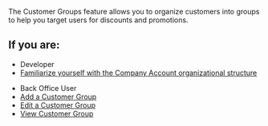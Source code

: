 The Customer Groups feature allows you to organize customers into groups to help you target users for discounts and promotions.

 ## If you are:

<div class="mr-container">
    <div class="mr-list-container">
        <!-- col1 -->
        <div class="mr-col">
            <ul class="mr-list mr-list-green">
                <li class="mr-title">Developer</li>
                <li><a href="https://documentation.spryker.com/docs/en/customer-module-overview" class="mr-link">Familiarize yourself with the Company Account organizational structure</a></li>
                 </ul>
        </div>
         <!-- col2 -->
        <div class="mr-col">
            <ul class="mr-list mr-list-blue">
                <li class="mr-title"> Back Office User</li>
                <li><a href="https://documentation.spryker.com/docs/en/managing-customer-groups#adding-a-customer-group" class="mr-link">Add a Customer Group</a></li>
                <li><a href="https://documentation.spryker.com/docs/en/managing-customer-groups#editing-a-customer-group" class="mr-link">Edit a Customer Group</a></li>
                <li><a href="https://documentation.spryker.com/docs/en/managing-customer-groups#viewing-customer-groups" class="mr-link">View Customer Group</a></li>
               </ul>
        </div>
         </div>
</div>